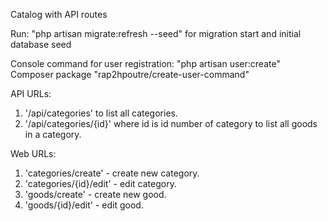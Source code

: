 Catalog with API routes

Run:
    "php artisan migrate:refresh --seed" 
for migration start and initial database seed

Console command for user registration:
    "php artisan user:create"
Composer package "rap2hpoutre/create-user-command"

API URLs:
1. '/api/categories' to list all categories.
2. '/api/categories/{id}' where id is id number of category to list all goods in a category.

Web URLs:
1. 'categories/create' - create new category.
2. 'categories/{id}/edit' - edit category.
3. 'goods/create' - create new good.
4. 'goods/{id}/edit' - edit good.

